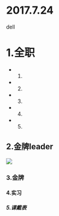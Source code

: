 # 2017.7.24
dell
# 1.全职
- 1.
- 2.
- 3.
- 4.
- 5.
## 2.金牌leader
![](http://ww1.sinaimg.cn/large/006ei2vCgy1fhv91d9sn8j30k00dc3za.jpg)
### 3.金牌

#### 4.实习

##### 5.课戴表
